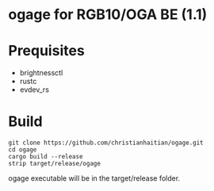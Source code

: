 # ogage for RGB10/OGA BE (1.1)

Prequisites
===========
- brightnessctl
- rustc
- evdev_rs

Build
=====
```
git clone https://github.com/christianhaitian/ogage.git
cd ogage
cargo build --release
strip target/release/ogage
```
ogage executable will be in the target/release folder.
